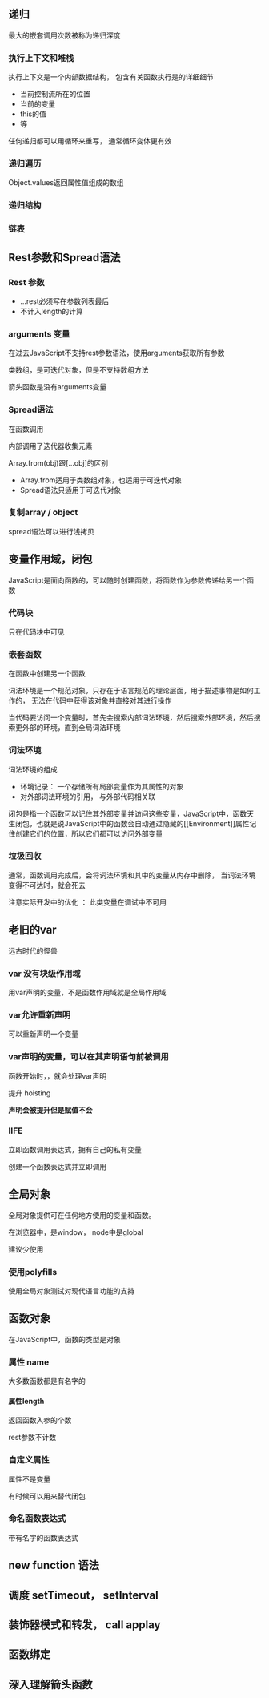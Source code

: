 ## 递归

最大的嵌套调用次数被称为递归深度



### 执行上下文和堆栈

执行上下文是一个内部数据结构， 包含有关函数执行是的详细细节

- 当前控制流所在的位置
- 当前的变量
- this的值
- 等

任何递归都可以用循环来重写， 通常循环变体更有效



### 递归遍历

Object.values返回属性值组成的数组



### 递归结构

### 链表







## Rest参数和Spread语法

### Rest 参数

- ...rest必须写在参数列表最后
- 不计入length的计算



### arguments 变量

在过去JavaScript不支持rest参数语法，使用arguments获取所有参数

类数组，是可迭代对象，但是不支持数组方法

箭头函数是没有arguments变量



### Spread语法

在函数调用

内部调用了迭代器收集元素

Array.from(obj)跟[...obj]的区别

- Array.from适用于类数组对象，也适用于可迭代对象
- Spread语法只适用于可迭代对象



### 复制array /  object

spread语法可以进行浅拷贝





## 变量作用域，闭包

JavaScript是面向函数的，可以随时创建函数，将函数作为参数传递给另一个函数



### 代码块

只在代码块中可见



### 嵌套函数

在函数中创建另一个函数

词法环境是一个规范对象，只存在于语言规范的理论层面，用于描述事物是如何工作的， 无法在代码中获得该对象并直接对其进行操作

当代码要访问一个变量时，首先会搜索内部词法环境，然后搜索外部环境，然后搜索更外部的环境，直到全局词法环境



### 词法环境

词法环境的组成

- 环境记录：  一个存储所有局部变量作为其属性的对象
- 对外部词法环境的引用， 与外部代码相关联



闭包是指一个函数可以记住其外部变量并访问这些变量，JavaScript中，函数天生闭包，也就是说JavaScript中的函数会自动通过隐藏的[[Environment]]属性记住创建它们的位置，所以它们都可以访问外部变量



### 垃圾回收

通常，函数调用完成后，会将词法环境和其中的变量从内存中删除， 当词法环境变得不可达时，就会死去

注意实际开发中的优化 ： 此类变量在调试中不可用



## 老旧的var

远古时代的怪兽



### var 没有块级作用域

用var声明的变量，不是函数作用域就是全局作用域

### var允许重新声明

可以重新声明一个变量

### var声明的变量，可以在其声明语句前被调用

函数开始时，，就会处理var声明

提升 hoisting

**声明会被提升但是赋值不会**

### IIFE

立即函数调用表达式，拥有自己的私有变量

创建一个函数表达式并立即调用





## 全局对象

全局对象提供可在任何地方使用的变量和函数。 

在浏览器中，是window， node中是global

建议少使用

### 使用polyfills

使用全局对象测试对现代语言功能的支持



## 函数对象

在JavaScript中，函数的类型是对象

### 属性 name

大多数函数都是有名字的

#### 属性length

返回函数入参的个数

rest参数不计数

### 自定义属性

属性不是变量

有时候可以用来替代闭包

### 命名函数表达式

带有名字的函数表达式



## new function 语法



## 调度 setTimeout， setInterval



## 装饰器模式和转发， call applay



## 函数绑定



## 深入理解箭头函数













